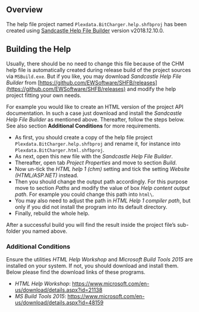 ## Overview

The help file project named ``Plexdata.BitCharger.help.shfbproj`` has been created using [Sandcastle Help File Builder](https://ewsoftware.github.io/SHFB/html/bd1ddb51-1c4f-434f-bb1a-ce2135d3a909.htm) version v2018.12.10.0.

## Building the Help

Usually, there should be no need to change this file because of the CHM help file is automatically created during release build of the project sources via ``MSBuild.exe``. But if you like, you may download _Sandcastle Help File Builder_ from [https://github.com/EWSoftware/SHFB/releases](https://github.com/EWSoftware/SHFB/releases) and modify the help project fitting your own needs.

For example you would like to create an HTML version of the project API documentation. In such a case just download and install the _Sandcastle Help File Builder_ as mentioned above. Thereafter, follow the steps below. See also section **Additional Conditions** for more requirements.

* As first, you should create a copy of the help file project ``Plexdata.BitCharger.help.shfbproj`` and rename it, for instance into ``Plexdata.BitCharger.html.shfbproj``. 
* As next, open this new file with the _Sandcastle Help File Builder_.
* Thereafter, open tab _Project Properties_ and move to section _Build_. 
* Now un-tick the _HTML help 1 (chm)_ setting and tick the setting _Website (HTML/ASP.NET)_ instead.
* Then you should change the output path accordingly. For this purpose move to section _Paths_ and modify the value of box _Help content output path_. For example you could change this path into ``html\``. 
* You may also need to adjust the path in _HTML Help 1 compiler path_, but only if you did not install the program into its default directory. 
* Finally, rebuild the whole help.

After a successful build you will find the result inside the project file’s sub-folder you named above.

### Additional Conditions

Ensure the utilities _HTML Help Workshop_ and _Microsoft Build Tools 2015_ are installed on your system. If not, you should download and install them. Below please find the download links of these programs.

* _HTML Help Workshop_: https://www.microsoft.com/en-us/download/details.aspx?id=21138
* _MS Build Tools 2015_: https://www.microsoft.com/en-us/download/details.aspx?id=48159



